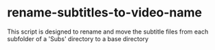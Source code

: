 # rename-subtitles-to-video-name
This script is designed to rename and move the subtitle files from each subfolder of a 'Subs' directory to a base directory
